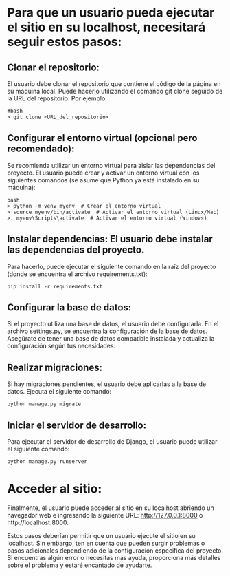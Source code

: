# Para que un usuario pueda ejecutar el sitio en su localhost, necesitará seguir estos pasos:

## Clonar el repositorio: 
El usuario debe clonar el repositorio que contiene el código de la página en su máquina local. 
Puede hacerlo utilizando el comando git clone seguido de la URL del repositorio. Por ejemplo:

```
#bash
> git clone <URL_del_repositorio>
```

## Configurar el entorno virtual (opcional pero recomendado): 
Se recomienda utilizar un entorno virtual para aislar las dependencias del proyecto. 
El usuario puede crear y activar un entorno virtual con los siguientes comandos (se asume que Python ya está instalado en su máquina):

```
bash
> python -m venv myenv  # Crear el entorno virtual
> source myenv/bin/activate  # Activar el entorno virtual (Linux/Mac)
>. myenv\Scripts\activate  # Activar el entorno virtual (Windows) 
```

## Instalar dependencias: El usuario debe instalar las dependencias del proyecto. 
Para hacerlo, puede ejecutar el siguiente comando en la raíz del proyecto (donde se encuentra el archivo requirements.txt):

```
pip install -r requirements.txt
```


## Configurar la base de datos: 
Si el proyecto utiliza una base de datos, el usuario debe configurarla. 
En el archivo settings.py, se encuentra la configuración de la base de datos. 
Asegúrate de tener una base de datos compatible instalada y actualiza la configuración según tus necesidades.

## Realizar migraciones: 
Si hay migraciones pendientes, el usuario debe aplicarlas a la base de datos. Ejecuta el siguiente comando:

```
python manage.py migrate
```
## Iniciar el servidor de desarrollo: 
Para ejecutar el servidor de desarrollo de Django, el usuario puede utilizar el siguiente comando:

```
python manage.py runserver
```

# Acceder al sitio: 

Finalmente, el usuario puede acceder al sitio en su localhost abriendo un navegador web e ingresando la siguiente URL: http://127.0.0.1:8000 o http://localhost:8000.

Estos pasos deberían permitir que un usuario ejecute el sitio en su localhost. 
Sin embargo, ten en cuenta que pueden surgir problemas o pasos adicionales dependiendo de la configuración específica del proyecto. Si encuentras algún error o necesitas más ayuda, proporciona más detalles sobre el problema y estaré encantado de ayudarte.






